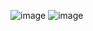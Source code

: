 ![image](https://github.com/user-attachments/assets/1e6f1e18-c91d-49fd-b1d9-7cf5f48cc10b)
![image](https://github.com/user-attachments/assets/dd4a7609-fe13-46e8-98ce-d9e506b8a55f)
